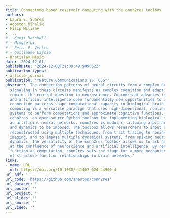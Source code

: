 ```yaml
---
title: Connectome-based reservoir computing with the conn2res toolbox
authors:
- Laura E. Suárez
- Agoston Mihalik
- Filip Milisav
- ...
# - Kenji Marshall
# - Mingze Li
# - Petra E. Vértes
# - Guillaume Lajoie
- Bratislav Misic
date: '2024-12-01'
publishDate: '2024-12-08T21:09:49.909652Z'
publication_types:
- article-journal
publication: '*Nature Communications 15: 656*'
abstract: 'The connection patterns of neural circuits form a complex network. How
  signaling in these circuits manifests as complex cognition and adaptive behaviour
  remains the central question in neuroscience. Concomitant advances in connectomics
  and artificial intelligence open fundamentally new opportunities to understand how
  connection patterns shape computational capacity in biological brain networks. Reservoir
  computing is a versatile paradigm that uses high-dimensional, nonlinear dynamical
  systems to perform computations and approximate cognitive functions. Here we present
  conn2res: an open-source Python toolbox for implementing biological neural networks
  as artificial neural networks. conn2res is modular, allowing arbitrary network architecture
  and dynamics to be imposed. The toolbox allows researchers to input connectomes
  reconstructed using multiple techniques, from tract tracing to noninvasive diffusion
  imaging, and to impose multiple dynamical systems, from spiking neurons to memristive
  dynamics. The versatility of the conn2res toolbox allows us to ask new questions
  at the confluence of neuroscience and artificial intelligence. By reconceptualizing
  function as computation, conn2res sets the stage for a more mechanistic understanding
  of structure-function relationships in brain networks.'
links:
- name: URL
  url: https://doi.org/10.1038/s41467-024-44900-4
url_pdf: ''
url_code: 'https://github.com/anaston/conn2res'
url_dataset: ''
url_poster: ''
url_project: ''
url_slides: ''
url_source: ''
url_video: ''
---
```

